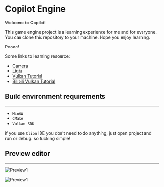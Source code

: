 # Copilot Engine

Welcome to Copilot!

This game engine project is a learning experience for me and for everyone. 
You can clone this repository to your machine. Hope you enjoy learning.

Peace!

Some links to learning resource:

- [Camera](https://learnopengl-cn.github.io/01%20Getting%20started/09%20Camera/)
- [Light](https://learnopengl-cn.github.io/02%20Lighting/01%20Colors/)
- [Vulkan Tutorial](https://geek-docs.com/vulkan)
- [Bilibili Vulkan Tutorial](https://www.bilibili.com/video/BV1Vu411R7cb/?spm_id_from=333.337.search-card.all.click)

## Build environment requirements

------------

- `MinGW`
- `CMake`
- `Vulkan SDK`

if you use `Clion` IDE you don't need to do anything, just open project and run or debug. so fucking simple!

## Preview editor

-----------

![Preview1](https://github.com/vcredent/copilot/blob/master/document/references/editor-preview-1.png)

![Preview1](https://github.com/vcredent/copilot/blob/master/document/references/editor-preview-2.png)

